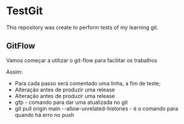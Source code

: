 # TestGit

This repository was create to perform tests of my learning git.

## GitFlow

Vamos começar a utilizar o git-flow para facilitar os trabalhos 

Assim:

* Para cada passo será comentado uma linha, a fim de teste;
* Alteração antes de produzir uma release
* Alteração antes de produzir uma release
* gfp - comando para dar uma atualizada no git
* git pull origin main --allow-unrelated-histories - é o comando para quando há erro no push
